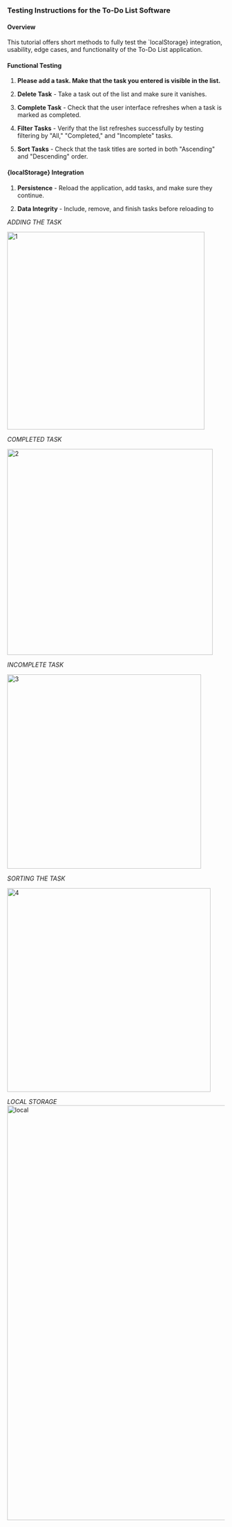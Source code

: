 ### Testing Instructions for the To-Do List Software

#### Overview
This tutorial offers short methods to fully test the `localStorage} integration, usability, edge cases, and functionality of the To-Do List application.


#### Functional Testing 
1. **Please add a task. Make that the task you entered is visible in the list.**
   
2. **Delete Task** - Take a task out of the list and make sure it vanishes.
   
3. **Complete Task** - Check that the user interface refreshes when a task is marked as completed.
   
4. **Filter Tasks** - Verify that the list refreshes successfully by testing filtering by "All," "Completed," and "Incomplete" tasks.
   
5. **Sort Tasks** - Check that the task titles are sorted in both "Ascending" and "Descending" order.

#### {localStorage} Integration 
1. **Persistence** - Reload the application, add tasks, and make sure they continue.
   
2. **Data Integrity** - Include, remove, and finish tasks before reloading to



*ADDING THE TASK*

<img width="457" alt="1" src="https://github.com/PiyushRajgit/To-Do-List/assets/145225909/784d87b5-79eb-474f-b037-fa94021592cd">



*COMPLETED TASK*

<img width="476" alt="2" src="https://github.com/PiyushRajgit/To-Do-List/assets/145225909/e1af4299-e094-49d0-9b1b-fcc2a1e656c8">



*INCOMPLETE TASK*

<img width="449" alt="3" src="https://github.com/PiyushRajgit/To-Do-List/assets/145225909/8dad9427-aa47-4018-beb1-91171adcd3a6">


*SORTING THE TASK*

<img width="471" alt="4" src="https://github.com/PiyushRajgit/To-Do-List/assets/145225909/f8eb3fd9-4c15-4c5b-bb96-ed68d9222f1d">


*LOCAL STORAGE*
<img width="959" alt="local" src="https://github.com/PiyushRajgit/To-Do-List/assets/145225909/865e2c2c-823b-46d0-b012-585c531d608e">

